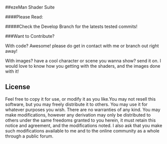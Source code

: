 ##ezeMan Shader Suite


####Please Read: 


#####Check the Develop Branch for the latests tested commits!

###Want to Contribute?

With code? Awesome! please do get in contact with me or branch out right away!

With images? have a cool character or scene you wanna show? send it on.
I would love to know how you getting with the shaders, and the images done with it!


License
---------------
Feel free to copy it for use, or modify it as you like.You may not resell this software,
but you may freely distribute it to others. You may use it for whatever purposes you wish.
There are no warranties of any kind. You may make modifications, however any derivation 
may only be distributed to others under the same freedoms granted to you herein, it must
retain this notice and agreement, and the modifications noted. I also ask that you make
such modifications available to me and to the online community as a whole through a public
forum.
